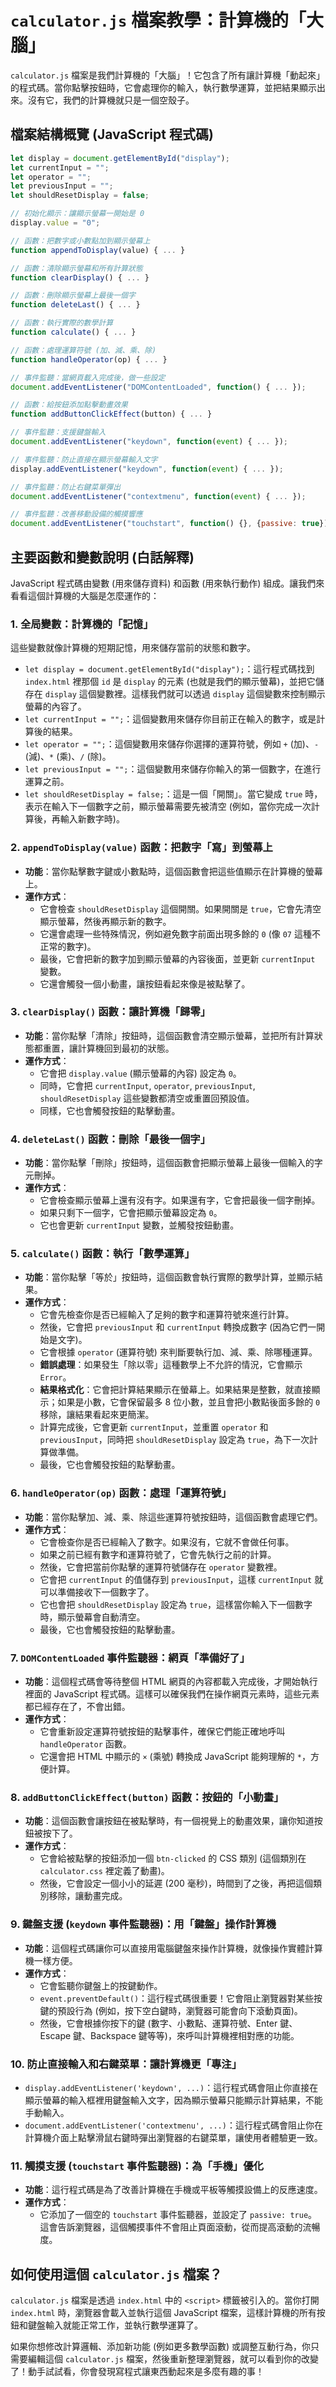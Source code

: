 # `calculator.js` 檔案教學：計算機的「大腦」

`calculator.js` 檔案是我們計算機的「大腦」！它包含了所有讓計算機「動起來」的程式碼。當你點擊按鈕時，它會處理你的輸入，執行數學運算，並把結果顯示出來。沒有它，我們的計算機就只是一個空殼子。

## 檔案結構概覽 (JavaScript 程式碼)

```javascript
let display = document.getElementById("display");
let currentInput = "";
let operator = "";
let previousInput = "";
let shouldResetDisplay = false;

// 初始化顯示：讓顯示螢幕一開始是 0
display.value = "0";

// 函數：把數字或小數點加到顯示螢幕上
function appendToDisplay(value) { ... }

// 函數：清除顯示螢幕和所有計算狀態
function clearDisplay() { ... }

// 函數：刪除顯示螢幕上最後一個字
function deleteLast() { ... }

// 函數：執行實際的數學計算
function calculate() { ... }

// 函數：處理運算符號 (加、減、乘、除)
function handleOperator(op) { ... }

// 事件監聽：當網頁載入完成後，做一些設定
document.addEventListener("DOMContentLoaded", function() { ... });

// 函數：給按鈕添加點擊動畫效果
function addButtonClickEffect(button) { ... }

// 事件監聽：支援鍵盤輸入
document.addEventListener("keydown", function(event) { ... });

// 事件監聽：防止直接在顯示螢幕輸入文字
display.addEventListener("keydown", function(event) { ... });

// 事件監聽：防止右鍵菜單彈出
document.addEventListener("contextmenu", function(event) { ... });

// 事件監聽：改善移動設備的觸摸響應
document.addEventListener("touchstart", function() {}, {passive: true});
```

## 主要函數和變數說明 (白話解釋)

JavaScript 程式碼由變數 (用來儲存資料) 和函數 (用來執行動作) 組成。讓我們來看看這個計算機的大腦是怎麼運作的：

### 1. 全局變數：計算機的「記憶」

這些變數就像計算機的短期記憶，用來儲存當前的狀態和數字。

*   `let display = document.getElementById("display");`：這行程式碼找到 `index.html` 裡那個 `id` 是 `display` 的元素 (也就是我們的顯示螢幕)，並把它儲存在 `display` 這個變數裡。這樣我們就可以透過 `display` 這個變數來控制顯示螢幕的內容了。
*   `let currentInput = "";`：這個變數用來儲存你目前正在輸入的數字，或是計算後的結果。
*   `let operator = "";`：這個變數用來儲存你選擇的運算符號，例如 `+` (加)、`-` (減)、`*` (乘)、`/` (除)。
*   `let previousInput = "";`：這個變數用來儲存你輸入的第一個數字，在進行運算之前。
*   `let shouldResetDisplay = false;`：這是一個「開關」。當它變成 `true` 時，表示在輸入下一個數字之前，顯示螢幕需要先被清空 (例如，當你完成一次計算後，再輸入新數字時)。

### 2. `appendToDisplay(value)` 函數：把數字「寫」到螢幕上

*   **功能**：當你點擊數字鍵或小數點時，這個函數會把這些值顯示在計算機的螢幕上。
*   **運作方式**：
    *   它會檢查 `shouldResetDisplay` 這個開關。如果開關是 `true`，它會先清空顯示螢幕，然後再顯示新的數字。
    *   它還會處理一些特殊情況，例如避免數字前面出現多餘的 `0` (像 `07` 這種不正常的數字)。
    *   最後，它會把新的數字加到顯示螢幕的內容後面，並更新 `currentInput` 變數。
    *   它還會觸發一個小動畫，讓按鈕看起來像是被點擊了。

### 3. `clearDisplay()` 函數：讓計算機「歸零」

*   **功能**：當你點擊「清除」按鈕時，這個函數會清空顯示螢幕，並把所有計算狀態都重置，讓計算機回到最初的狀態。
*   **運作方式**：
    *   它會把 `display.value` (顯示螢幕的內容) 設定為 `0`。
    *   同時，它會把 `currentInput`, `operator`, `previousInput`, `shouldResetDisplay` 這些變數都清空或重置回預設值。
    *   同樣，它也會觸發按鈕的點擊動畫。

### 4. `deleteLast()` 函數：刪除「最後一個字」

*   **功能**：當你點擊「刪除」按鈕時，這個函數會把顯示螢幕上最後一個輸入的字元刪掉。
*   **運作方式**：
    *   它會檢查顯示螢幕上還有沒有字。如果還有字，它會把最後一個字刪掉。
    *   如果只剩下一個字，它會把顯示螢幕設定為 `0`。
    *   它也會更新 `currentInput` 變數，並觸發按鈕動畫。

### 5. `calculate()` 函數：執行「數學運算」

*   **功能**：當你點擊「等於」按鈕時，這個函數會執行實際的數學計算，並顯示結果。
*   **運作方式**：
    *   它會先檢查你是否已經輸入了足夠的數字和運算符號來進行計算。
    *   然後，它會把 `previousInput` 和 `currentInput` 轉換成數字 (因為它們一開始是文字)。
    *   它會根據 `operator` (運算符號) 來判斷要執行加、減、乘、除哪種運算。
    *   **錯誤處理**：如果發生「除以零」這種數學上不允許的情況，它會顯示 `Error`。
    *   **結果格式化**：它會把計算結果顯示在螢幕上。如果結果是整數，就直接顯示；如果是小數，它會保留最多 8 位小數，並且會把小數點後面多餘的 `0` 移除，讓結果看起來更簡潔。
    *   計算完成後，它會更新 `currentInput`，並重置 `operator` 和 `previousInput`，同時把 `shouldResetDisplay` 設定為 `true`，為下一次計算做準備。
    *   最後，它也會觸發按鈕的點擊動畫。

### 6. `handleOperator(op)` 函數：處理「運算符號」

*   **功能**：當你點擊加、減、乘、除這些運算符號按鈕時，這個函數會處理它們。
*   **運作方式**：
    *   它會檢查你是否已經輸入了數字。如果沒有，它就不會做任何事。
    *   如果之前已經有數字和運算符號了，它會先執行之前的計算。
    *   然後，它會把當前你點擊的運算符號儲存在 `operator` 變數裡。
    *   它會把 `currentInput` 的值儲存到 `previousInput`，這樣 `currentInput` 就可以準備接收下一個數字了。
    *   它也會把 `shouldResetDisplay` 設定為 `true`，這樣當你輸入下一個數字時，顯示螢幕會自動清空。
    *   最後，它也會觸發按鈕的點擊動畫。

### 7. `DOMContentLoaded` 事件監聽器：網頁「準備好了」

*   **功能**：這個程式碼會等待整個 HTML 網頁的內容都載入完成後，才開始執行裡面的 JavaScript 程式碼。這樣可以確保我們在操作網頁元素時，這些元素都已經存在了，不會出錯。
*   **運作方式**：
    *   它會重新設定運算符號按鈕的點擊事件，確保它們能正確地呼叫 `handleOperator` 函數。
    *   它還會把 HTML 中顯示的 `×` (乘號) 轉換成 JavaScript 能夠理解的 `*`，方便計算。

### 8. `addButtonClickEffect(button)` 函數：按鈕的「小動畫」

*   **功能**：這個函數會讓按鈕在被點擊時，有一個視覺上的動畫效果，讓你知道按鈕被按下了。
*   **運作方式**：
    *   它會給被點擊的按鈕添加一個 `btn-clicked` 的 CSS 類別 (這個類別在 `calculator.css` 裡定義了動畫)。
    *   然後，它會設定一個小小的延遲 (200 毫秒)，時間到了之後，再把這個類別移除，讓動畫完成。

### 9. 鍵盤支援 (`keydown` 事件監聽器)：用「鍵盤」操作計算機

*   **功能**：這個程式碼讓你可以直接用電腦鍵盤來操作計算機，就像操作實體計算機一樣方便。
*   **運作方式**：
    *   它會監聽你鍵盤上的按鍵動作。
    *   `event.preventDefault()`：這行程式碼很重要！它會阻止瀏覽器對某些按鍵的預設行為 (例如，按下空白鍵時，瀏覽器可能會向下滾動頁面)。
    *   然後，它會根據你按下的鍵 (數字、小數點、運算符號、Enter 鍵、Escape 鍵、Backspace 鍵等等)，來呼叫計算機裡相對應的功能。

### 10. 防止直接輸入和右鍵菜單：讓計算機更「專注」

*   `display.addEventListener('keydown', ...)`：這行程式碼會阻止你直接在顯示螢幕的輸入框裡用鍵盤輸入文字，因為顯示螢幕只能顯示計算結果，不能手動輸入。
*   `document.addEventListener('contextmenu', ...)`：這行程式碼會阻止你在計算機介面上點擊滑鼠右鍵時彈出瀏覽器的右鍵菜單，讓使用者體驗更一致。

### 11. 觸摸支援 (`touchstart` 事件監聽器)：為「手機」優化

*   **功能**：這行程式碼是為了改善計算機在手機或平板等觸摸設備上的反應速度。
*   **運作方式**：
    *   它添加了一個空的 `touchstart` 事件監聽器，並設定了 `passive: true`。這會告訴瀏覽器，這個觸摸事件不會阻止頁面滾動，從而提高滾動的流暢度。

## 如何使用這個 `calculator.js` 檔案？

`calculator.js` 檔案是透過 `index.html` 中的 `<script>` 標籤被引入的。當你打開 `index.html` 時，瀏覽器會載入並執行這個 JavaScript 檔案，這樣計算機的所有按鈕和鍵盤輸入就能正常工作，並執行數學運算了。

如果你想修改計算邏輯、添加新功能 (例如更多數學函數) 或調整互動行為，你只需要編輯這個 `calculator.js` 檔案，然後重新整理瀏覽器，就可以看到你的改變了！動手試試看，你會發現寫程式讓東西動起來是多麼有趣的事！


